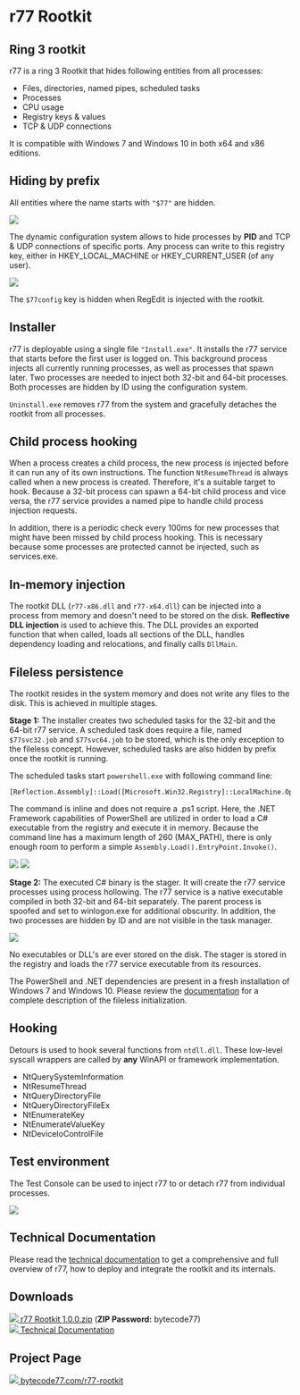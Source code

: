 # r77 Rootkit

## Ring 3 rootkit

r77 is a ring 3 Rootkit that hides following entities from all processes:

 - Files, directories, named pipes, scheduled tasks
 - Processes
 - CPU usage
 - Registry keys & values
 - TCP & UDP connections

It is compatible with Windows 7 and Windows 10 in both x64 and x86 editions.

## Hiding by prefix

All entities where the name starts with `"$77"` are hidden.

![](https://bytecode77.com/images/pages/r77-rootkit/hiding.png)

The dynamic configuration system allows to hide processes by **PID** and TCP & UDP connections of specific ports. Any process can write to this registry key, either in HKEY_LOCAL_MACHINE or HKEY_CURRENT_USER (of any user).

![](https://bytecode77.com/images/pages/r77-rootkit/config.png)

The `$77config` key is hidden when RegEdit is injected with the rootkit.

## Installer

r77 is deployable using a single file `"Install.exe"`. It installs the r77 service that starts before the first user is logged on. This background process injects all currently running processes, as well as processes that spawn later. Two processes are needed to inject both 32-bit and 64-bit processes. Both processes are hidden by ID using the configuration system.

`Uninstall.exe` removes r77 from the system and gracefully detaches the rootkit from all processes.

## Child process hooking

When a process creates a child process, the new process is injected before it can run any of its own instructions. The function `NtResumeThread` is always called when a new process is created. Therefore, it's a suitable target to hook. Because a 32-bit process can spawn a 64-bit child process and vice versa, the r77 service provides a named pipe to handle child process injection requests.

In addition, there is a periodic check every 100ms for new processes that might have been missed by child process hooking. This is necessary because some processes are protected cannot be injected, such as services.exe.

## In-memory injection

The rootkit DLL (`r77-x86.dll` and `r77-x64.dll`) can be injected into a process from memory and doesn't need to be stored on the disk. **Reflective DLL injection** is used to achieve this. The DLL provides an exported function that when called, loads all sections of the DLL, handles dependency loading and relocations, and finally calls `DllMain`.

## Fileless persistence

The rootkit resides in the system memory and does not write any files to the disk. This is achieved in multiple stages.

**Stage 1:** The installer creates two scheduled tasks for the 32-bit and the 64-bit r77 service. A scheduled task does require a file, named `$77svc32.job` and `$77svc64.job` to be stored, which is the only exception to the fileless concept. However, scheduled tasks are also hidden by prefix once the rootkit is running.

The scheduled tasks start `powershell.exe` with following command line:

```
[Reflection.Assembly]::Load([Microsoft.Win32.Registry]::LocalMachine.OpenSubkey('SOFTWARE').GetValue('$77stager')).EntryPoint.Invoke($Null,$Null)
```

The command is inline and does not require a .ps1 script. Here, the .NET Framework capabilities of PowerShell are utilized in order to load a C# executable from the registry and execute it in memory. Because the command line has a maximum length of 260 (MAX_PATH), there is only enough room to perform a simple `Assembly.Load().EntryPoint.Invoke()`.

![](https://bytecode77.com/images/pages/r77-rootkit/scheduled-task.png)
![](https://bytecode77.com/images/pages/r77-rootkit/stager.png)

**Stage 2:** The executed C# binary is the stager. It will create the r77 service processes using process hollowing. The r77 service is a native executable compiled in both 32-bit and 64-bit separately. The parent process is spoofed and set to winlogon.exe for additional obscurity. In addition, the two processes are hidden by ID and are not visible in the task manager.

![](https://bytecode77.com/images/pages/r77-rootkit/service.png)

No executables or DLL's are ever stored on the disk. The stager is stored in the registry and loads the r77 service executable from its resources.

The PowerShell and .NET dependencies are present in a fresh installation of Windows 7 and Windows 10. Please review the [documentation](https://bytecode77.com/downloads/r77%20Rootkit%20Technical%20Documentation.pdf) for a complete description of the fileless initialization.

## Hooking

Detours is used to hook several functions from `ntdll.dll`. These low-level syscall wrappers are called by **any** WinAPI or framework implementation.

 - NtQuerySystemInformation
 - NtResumeThread
 - NtQueryDirectoryFile
 - NtQueryDirectoryFileEx
 - NtEnumerateKey
 - NtEnumerateValueKey
 - NtDeviceIoControlFile

## Test environment

The Test Console can be used to inject r77 to or detach r77 from individual processes.

![](https://bytecode77.com/images/pages/r77-rootkit/testconsole.png)

## Technical Documentation

Please read the [technical documentation](https://bytecode77.com/downloads/r77%20Rootkit%20Technical%20Documentation.pdf) to get a comprehensive and full overview of r77, how to deploy and integrate the rootkit and its internals.

## Downloads

[![](https://bytecode77.com/public/fileicons/zip.png) r77 Rootkit 1.0.0.zip](https://bytecode77.com/downloads/r77Rootkit%201.0.0.zip)
(**ZIP Password:** bytecode77)<br />
[![](https://bytecode77.com/public/fileicons/pdf.png) Technical Documentation](https://bytecode77.com/downloads/r77%20Rootkit%20Technical%20Documentation.pdf)

## Project Page

[![](https://bytecode77.com/public/favicon16.png) bytecode77.com/r77-rootkit](https://bytecode77.com/r77-rootkit)